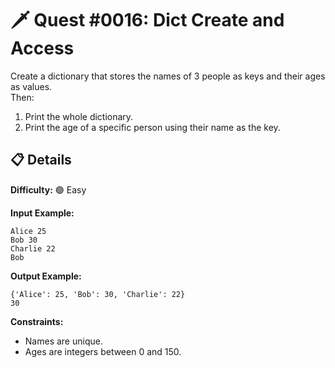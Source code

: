 # 🗡️ Quest #0016: Dict Create and Access

Create a dictionary that stores the names of 3 people as keys and their ages as values.  
Then:  
1. Print the whole dictionary.  
2. Print the age of a specific person using their name as the key.

## 📋 Details  
**Difficulty:** 🟢 Easy  

**Input Example:**  
```
Alice 25
Bob 30
Charlie 22
Bob
```

**Output Example:**  
```
{'Alice': 25, 'Bob': 30, 'Charlie': 22}
30
```

**Constraints:**  
- Names are unique.  
- Ages are integers between 0 and 150.
